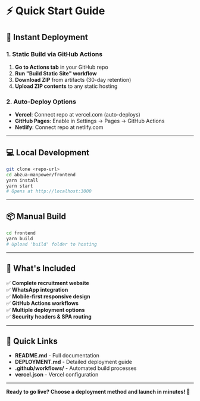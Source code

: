 # ⚡ Quick Start Guide

## 🚀 Instant Deployment

### 1. Static Build via GitHub Actions
1. **Go to Actions tab** in your GitHub repo
2. **Run "Build Static Site" workflow**  
3. **Download ZIP** from artifacts (30-day retention)
4. **Upload ZIP contents** to any static hosting

### 2. Auto-Deploy Options
- **Vercel**: Connect repo at vercel.com (auto-deploys)
- **GitHub Pages**: Enable in Settings → Pages → GitHub Actions
- **Netlify**: Connect repo at netlify.com

---

## 💻 Local Development

```bash
git clone <repo-url>
cd abzua-manpower/frontend
yarn install
yarn start
# Opens at http://localhost:3000
```

---

## 📦 Manual Build

```bash
cd frontend
yarn build
# Upload 'build' folder to hosting
```

---

## 🎯 What's Included

✅ **Complete recruitment website**  
✅ **WhatsApp integration**  
✅ **Mobile-first responsive design**  
✅ **GitHub Actions workflows**  
✅ **Multiple deployment options**  
✅ **Security headers & SPA routing**  

---

## 🔗 Quick Links

- **README.md** - Full documentation
- **DEPLOYMENT.md** - Detailed deployment guide  
- **.github/workflows/** - Automated build processes
- **vercel.json** - Vercel configuration

---

**Ready to go live? Choose a deployment method and launch in minutes! 🚀**
